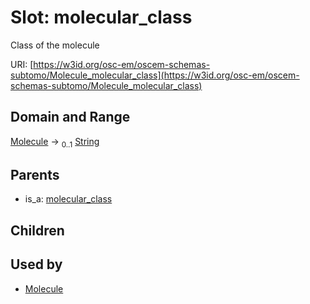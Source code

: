 
# Slot: molecular_class

Class of the molecule

URI: [https://w3id.org/osc-em/oscem-schemas-subtomo/Molecule_molecular_class](https://w3id.org/osc-em/oscem-schemas-subtomo/Molecule_molecular_class)


## Domain and Range

[Molecule](Molecule.md) &#8594;  <sub>0..1</sub> [String](types/String.md)

## Parents

 *  is_a: [molecular_class](molecular_class.md)

## Children


## Used by

 * [Molecule](Molecule.md)
